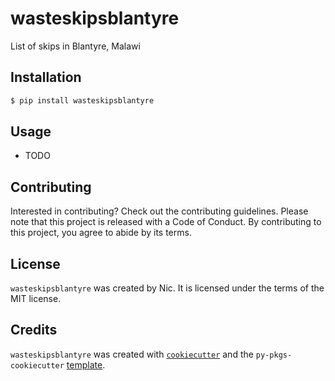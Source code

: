 # wasteskipsblantyre

List of skips in Blantyre, Malawi

## Installation

```bash
$ pip install wasteskipsblantyre
```

## Usage

- TODO

## Contributing

Interested in contributing? Check out the contributing guidelines. Please note that this project is released with a Code of Conduct. By contributing to this project, you agree to abide by its terms.

## License

`wasteskipsblantyre` was created by Nic. It is licensed under the terms of the MIT license.

## Credits

`wasteskipsblantyre` was created with [`cookiecutter`](https://cookiecutter.readthedocs.io/en/latest/) and the `py-pkgs-cookiecutter` [template](https://github.com/py-pkgs/py-pkgs-cookiecutter).
